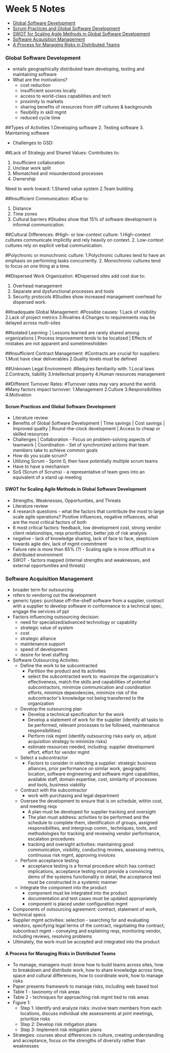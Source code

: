 # Week 5 Notes

* [Global Software Development](#global-software-development)
* [Scrum Practices and Global Software Development](#scrum-practices-and-global-software-development)
* [SWOT for Scaling Agile Methods in Global Software Development](#swot-for-scaling-agile-methods-in-global-software-development)
* [Software Acquisition Management](#software-acquisition-management)
* [A Process for Managing Risks in Distributed Teams](#a-process-for-managing-risks-in-distributed-teams)

### Global Software Development
* entails geographically distributed team developing, testing and maintaining software
* What are the motivations?
   * cost reduction
   * insufficient sources locally
   * access to world-class capabilities and tech
   * proximity to markets
   * sharing benefits of resources from diff cultures & backgrounds
   * flexibility in skill mgmt
   * reduced cycle time

##Types of Activities
1.Developing software
2. Testing software
3. Maintaining software


* Challenges to GSD:

##Lack of Strategy and Shared Values:
Contributes to:
1. Insufficient collaboration
2. Unclear work split
3.  Mismatched and misunderstood processes
4. Ownership

Need to work toward:
1.Shared value system
2.Team building

##Insufficient Communication:
 #Due to:
1. Distance
2. Time zones
3. Cultural barriers
 #Studies show that 15% of software development is informal communication.


##Cultural Differences:
 #High- or low-context culture:
   1.High-context cultures communicate implicitly and rely heavily on context.
   2. Low-context cultures rely on explicit verbal communication.
   
 #Polychronic or monochronic culture:
   1.Polychronic cultures tend to have an emphasis on performing tasks concurrently.
   2. Monochronic cultures tend to focus on one thing at a time.

##Dispersed Work Organization:
   #Dispersed sites add cost due to:
   1. Overhead management
   2. Separate and dysfunctional processes and tools
   3. Security protocols
  #Studies show increased management overhead for dispersed work.

##Inadequate Global Management:
  #Possible causes:
    1.Lack of visibility
    2.Lack of project metrics
    3.Rivalries
    4.Changes to requirements may be delayed across multi-sites

##Isolated Learning:
| Lessons learned are rarely shared among organizations
| Process improvement tends to be localized
| Effects of mistakes are not apparent and sometimeshidden

##Insufficient Contract Management:
  #Contracts are crucial for suppliers:
     1.Must have clear deliverables
     2.Quality levels must be defined

##Unknown Legal Environment:
     #Requires familiarity with:
       1.Local laws
       2.Contracts, liability
       3.Intellectual property
       4.Human resources management

##Different Turnover Rates:
  #Turnover rates may vary around the world.
  #Many factors impact turnover:
     1.Management
     2.Culture
     3.Responsibilities
     4.Motivation

  
  
#### Scrum Practices and Global Software Development
* Literature review
* Benefits of Global Software Development
| Time savings
| Cost savings
| Improved quality
| Round-the-clock development
| Access to cheap or skilled resources
* Challenges
| Collaboration
       - Focus on problem-solving aspects of teamwork
| Coordination
       - Set of synchronized actions that team members take to achieve common goals
* How do you scale scrum?
* Utilizing Scrum - Sprint 0, then have potentially multiple scrum teams
* Have to have a mechanism
* SoS (Scrum of Scrums) - a representative of team goes into an equivalent of a stand up meeting

#### SWOT for Scaling Agile Methods in Global Software Development
* Strengths, Weaknesses, Opportunities, and Threats
* Literature review
* 4 research questions - what the factors that contribute the most to large scale agile operations? Positive influences, negative influences, what are the most critical factors of both
* 6 most critical factors: feedback, low development cost, strong vendor client relationships, reqs prioritization, better job of risk analysis
* negative - lack of knowledge sharing, lack of face to face, skepticism towards agile dev, lack of mgmt commitment
* Failure rate is more than 65% (?) - Scaling agile is more difficult in a distributed environment
* SWOT - factors mapped (internal strengths and weaknesses, and external opportunities and threats)

### Software Acquisition Management
* broader term for outsourcing
* refers to vendorng out the development
* generic types: purchase off-the-shelf software from a supplier, contract with a supplier to develop software in conformance to a technical spec, engage the services of ppl
* Factors influencing outsourcing decision: 
   * need for specialized/advanced technology or capability
   * strategic value of system
   * cost
   * strategic alliance
   * maintenance support
   * speed of development
   * desire for level staffing
* Software Outsourcing Activites:
  * Define the work to be subcontracted
    * Partition the product and its activities
    * select the subcontracted work to: maximize the organization's effectiveness, match the skills and capabilities of potential subcontractors, minimize communication and coordination efforts, minimize dependencies, minimize risk of the subcontractor's knowledge not being transferred to the organization 
  * Develop the outsourcing plan
    * Develop a technical specification for the work
    * Develop a statement of work for the supplier (identify all tasks to be performed, relevant processes to be followed, maintenance responsibilities)
    * Perform risk mgmt (identify outsourcing risks early on, adjust acquisition strategy to minimize risks)
    * estimate resources needed, including: supplier development effort, effort for vendor mgmt
  * Select a subcontractor
    * Factors to consider in selecting a supplier: strategic business alliances, prior performance on similar work, geographic location, software engineering and software mgmt capabilities, available staff, domain expertise, cost, similarity of processes and tools, business viability 
  * Contract with the subcontractor
    * work with purchasing and legal department 
  * Oversee the development to ensure that is on schedule, within cost, and meeting reqs
    * A plan must be developed for supplier tracking and oversight
    * The plan must address: activities to be performed and the schedule to complete them, identification of groups, assigned responsibilities, and intergroup comm., techniques, tools, and methodologies for tracking and reviewing vendor performance, escalation procedures
    * tracking and oversight activities: maintaining good communication, visibility, conducting reviews, assessing metrics, continuous risk mgmt, approving invoices
  * Perform acceptance testing
    * acceptance testing is a formal procedure which has contract implications, acceptance testing must provide a convincing demo of the systems functionality in detail, the acceptance test must be constructed in a systemic manner 
  * Integrate the component into the product
    * component must be integrated into the product
    * documentation and test cases must be updated appropriately
    * component is placed under configuration mgmt 
* Components of outsourcing agreement: contract, statement of work, technical specs
* Supplier mgmt activities: selection - searching for and evaluating vendors, specifying legal terms of the contract, negotiating the contract; subcontract mgmt - conveying and explaining reqs, monitoring vendor, including reviews, resolving problems
* Ultimately, the work must be accepted and integrated into the product

#### A Process for Managing Risks in Distributed Teams
* To manage, managers must: know how to build teams across sites, how to breakdown and distribute work, how to share knowledge across time, space and cultural differences, how to coordinate work, how to manage risks
* Paper presents framework to manage risks, including web based tool
* Table 1 - taxonomy of risk areas
* Table 2 - techniques for approaching risk mgmt tied to risk areas
* Figure 1:
  * Step 1: Identify and analyze risks: involve team members from each locations, discuss individual site assessments at joint meetings, prioritize risks
  * Step 2: Develop risk mitigation plans
  * Step 3: Implement risk mitigation plans
* Strategies: courses about differences in culture, creating understanding and acceptance, focus on the strengths of diversity rather than weaknesses  
